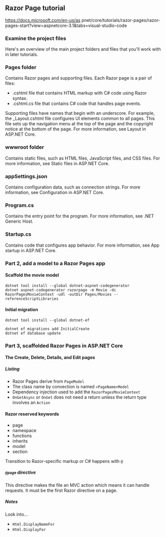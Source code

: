## Razor Page tutorial

https://docs.microsoft.com/en-us/as pnet/core/tutorials/razor-pages/razor-pages-start?view=aspnetcore-3.1&tabs=visual-studio-code

### Examine the project files
Here's an overview of the main project folders and files that you'll work with in later tutorials.

### Pages folder
Contains Razor pages and supporting files. Each Razor page is a pair of files:

- .cshtml file that contains HTML markup with C# code using Razor syntax.
- .cshtml.cs file that contains C# code that handles page events.

Supporting files have names that begin with an underscore. For example, the _Layout.cshtml file configures UI elements 
common to all pages. This file sets up the navigation menu at the top of the page and the copyright notice at the
 bottom of the page. For more information, see Layout in ASP.NET Core.

### wwwroot folder
Contains static files, such as HTML files, JavaScript files, and CSS files. For more information, see Static files in ASP.NET Core.

### appSettings.json
Contains configuration data, such as connection strings. For more information, see Configuration in ASP.NET Core.

### Program.cs
Contains the entry point for the program. For more information, see .NET Generic Host.

### Startup.cs
Contains code that configures app behavior. For more information, see App startup in ASP.NET Core.

### Part 2, add a model to a Razor Pages app

#### Scaffold the movie model

```shell
dotnet tool install --global dotnet-aspnet-codegenerator
dotnet aspnet-codegenerator razorpage -m Movie -dc RazorPagesMovieContext -udl -outDir Pages/Movies --referenceScriptLibraries
```

#### Initial migration

```shell
dotnet tool install --global dotnet-ef

dotnet ef migrations add InitialCreate
dotnet ef database update
```

### Part 3, scaffolded Razor Pages in ASP.NET Core

#### The Create, Delete, Details, and Edit pages


##### Listing

- Razor Pages derive from `PageModel`
- The class name by convection is named `<PageName>Model`
- Dependency injection used to add the `RazorPagesMovieContext`
- `OnGetAsync` or `OnGet` does not need a return unless the return type involves an `Action`

#### Razor reserved keywords

- page
- namespace
- functions
- inherits
- model
- section

Transition to Razor-specific markup or C# happens with `@`

##### `@page` directive

This directive makes the file an MVC action which means it can handle requests.  It must be the first Razor directive on a page.

##### Notes

Look into...

- `Html.DisplayNameFor`
- `Html.DisplayFor`